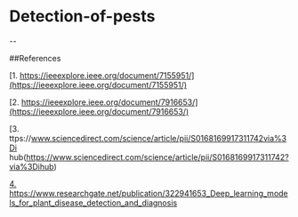 # Detection-of-pests
--

##References

[1. https://ieeexplore.ieee.org/document/7155951/](https://ieeexplore.ieee.org/document/7155951/)

[2. https://ieeexplore.ieee.org/document/7916653/](https://ieeexplore.ieee.org/document/7916653/)

[3. ttps://www.sciencedirect.com/science/article/pii/S0168169917311742via%3Di
hub(https://www.sciencedirect.com/science/article/pii/S0168169917311742?via%3Dihub)

[4. https://www.researchgate.net/publication/322941653_Deep_learning_models_for_plant_disease_detection_and_diagnosis
](https://www.researchgate.net/publication/322941653_Deep_learning_models_for_plant_disease_detection_and_diagnosis)
